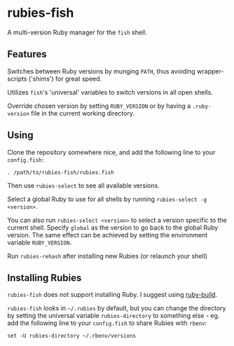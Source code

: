 # rubies-fish

A multi-version Ruby manager for the `fish` shell.


## Features

Switches between Ruby versions by munging `PATH`, thus avoiding
wrapper-scripts ('shims') for great speed.

Utilizes `fish`'s 'universal' variables to switch versions in all
open shells.

Override chosen version by setting `RUBY_VERSION` or by having a
`.ruby-version` file in the current working directory.


## Using

Clone the repository somewhere nice, and add the following line to
your `config.fish`:

	. /path/to/rubies-fish/rubies.fish

Then use `rubies-select` to see all available versions.

Select a global Ruby to use for all shells by running
`rubies-select -g <version>`.

You can also run `rubies-select <version>` to select a version
specific to the current shell. Specify `global` as the version
to go back to the global Ruby version. The same effect can be
achieved by setting the environment variable `RUBY_VERSION`.

Run `rubies-rehash` after installing new Rubies (or relaunch your
shell)


## Installing Rubies

`rubies-fish` does not support installing Ruby. I suggest using
[ruby-build](https://github.com/sstephenson/ruby-build).

`rubies-fish` looks in `~/.rubies` by default, but you can change
the directory by setting the universal variable `rubies-directory`
to something else - eg. add the following line to your `config.fish`
to share Rubies with `rbenv`:

	set -U rubies-directory ~/.rbenv/versions
